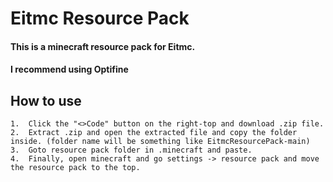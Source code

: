 
# Eitmc Resource Pack

#### This is a minecraft resource pack for Eitmc. 
#### I recommend using Optifine



## How to use 
    1.  Click the "<>Code" button on the right-top and download .zip file.
    2.  Extract .zip and open the extracted file and copy the folder inside. (folder name will be something like EitmcResourcePack-main)
    3.  Goto resource pack folder in .minecraft and paste.
    4.  Finally, open minecraft and go settings -> resource pack and move the resource pack to the top. 

